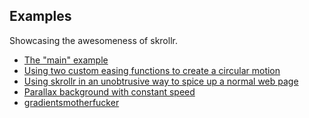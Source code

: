 Examples
------

Showcasing the awesomeness of skrollr.

* [The "main" example](http://prinzhorn.github.com/skrollr/)
* [Using two custom easing functions to create a circular motion](http://prinzhorn.github.com/skrollr/examples/circular_motion.html)
* [Using skrollr in an unobtrusive way to spice up a normal web page](http://prinzhorn.github.com/skrollr/examples/normal_page_spice.html)
* [Parallax background with constant speed](http://prinzhorn.github.com/skrollr/examples/bg_constant_speed_less.html)
* [gradientsmotherfucker](http://prinzhorn.github.com/skrollr/examples/gradientsmotherfucker.html)
